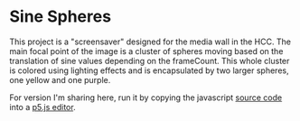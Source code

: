 # Sine Spheres

This project is a "screensaver" designed for the media wall in the HCC. The main focal point of the image is a cluster of spheres moving based on the translation of sine values depending on the frameCount. This whole cluster is colored using lighting effects and is encapsulated by two larger spheres, one yellow and one purple. 

For version I'm sharing here, run it by copying the javascript [source code](spheresofSine.js) into a [p5.js editor](https://editor.p5js.org/bmenezes13/present/c0EIUE8AA). 
